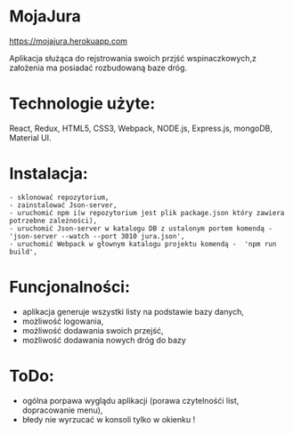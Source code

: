 #   MojaJura

https://mojajura.herokuapp.com

Aplikacja służąca do rejstrowania swoich przjść wspinaczkowych,z założenia ma posiadać rozbudowaną baze dróg.


# Technologie użyte: 
React, Redux, HTML5, CSS3, Webpack, NODE.js, Express.js, mongoDB, Material UI.

# Instalacja: 
    - sklonować repozytorium,
    - zainstalować Json-server,
    - uruchomić npm i(w repozytorium jest plik package.json który zawiera potrzebne zależności),
    - uruchomić Json-server w katalogu DB z ustalonym portem komendą -  'json-server --watch --port 3010 jura.json',
    - uruchomić Webpack w głownym katalogu projektu komendą -  'npm run build',
    
# Funcjonalności:
  - aplikacja generuje wszystki listy na podstawie bazy danych,
  - możliwość logowania,
  - możliwość dodawania swoich przejść,
  - możliwość dodawania nowych dróg do bazy


# ToDo:
- ogólna porpawa wyglądu aplikacji (porawa czytelnośći list, dopracowanie menu),
- błedy nie wyrzucać w konsoli tylko w okienku !
